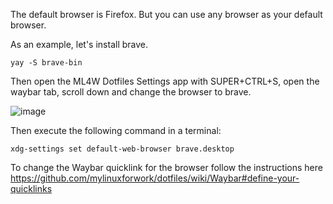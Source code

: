 The default browser is Firefox. But you can use any browser as your default browser.

As an example, let's install brave.

`yay -S brave-bin`

Then open the ML4W Dotfiles Settings app with SUPER+CTRL+S, open the waybar tab, scroll down and change the browser to brave.

![image](/browser.png)

Then execute the following command in a terminal:

`xdg-settings set default-web-browser brave.desktop`

To change the Waybar quicklink for the browser follow the instructions here https://github.com/mylinuxforwork/dotfiles/wiki/Waybar#define-your-quicklinks

